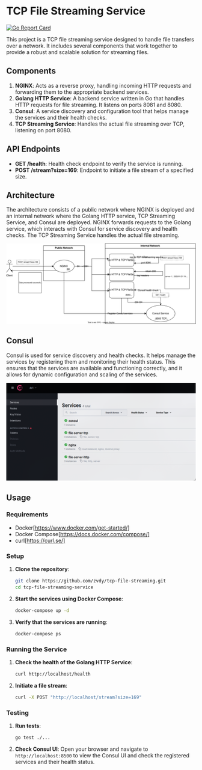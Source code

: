 # TCP File Streaming Service

[![Go Report Card](https://goreportcard.com/badge/github.com/zvdy/tcp-file-streaming)](https://goreportcard.com/report/github.com/zvdy/tcp-file-streaming)

This project is a TCP file streaming service designed to handle file transfers over a network. It includes several components that work together to provide a robust and scalable solution for streaming files.

## Components

1. **NGINX**: Acts as a reverse proxy, handling incoming HTTP requests and forwarding them to the appropriate backend services.
2. **Golang HTTP Service**: A backend service written in Go that handles HTTP requests for file streaming. It listens on ports 8081 and 8080.
3. **Consul**: A service discovery and configuration tool that helps manage the services and their health checks.
4. **TCP Streaming Service**: Handles the actual file streaming over TCP, listening on port 8080.

## API Endpoints

- **GET /health**: Health check endpoint to verify the service is running.
- **POST /stream?size=169**: Endpoint to initiate a file stream of a specified size.

## Architecture

The architecture consists of a public network where NGINX is deployed and an internal network where the Golang HTTP service, TCP Streaming Service, and Consul are deployed. NGINX forwards requests to the Golang service, which interacts with Consul for service discovery and health checks. The TCP Streaming Service handles the actual file streaming.

![E2E](resources/e2e.svg)

## Consul

Consul is used for service discovery and health checks. It helps manage the services by registering them and monitoring their health status. This ensures that the services are available and functioning correctly, and it allows for dynamic configuration and scaling of the services.

![consul](resources/consul.png)

## Usage

### Requirements

- Docker[https://www.docker.com/get-started/]
- Docker Compose[https://docs.docker.com/compose/]
- curl[https://curl.se/]

### Setup

1. **Clone the repository**:

    ```sh
    git clone https://github.com/zvdy/tcp-file-streaming.git
    cd tcp-file-streaming-service
    ```

2. **Start the services using Docker Compose**:

    ```sh
    docker-compose up -d
    ```

3. **Verify that the services are running**:

    ```sh
    docker-compose ps
    ```

### Running the Service

1. **Check the health of the Golang HTTP Service**:

    ```sh
    curl http://localhost/health
    ```

2. **Initiate a file stream**:

    ```sh
    curl -X POST "http://localhost/stream?size=169"
    ```

### Testing

1. **Run tests**:

    ```sh
    go test ./...
    ```

2. **Check Consul UI**:
    Open your browser and navigate to `http://localhost:8500` to view the Consul UI and check the registered services and their health status.
